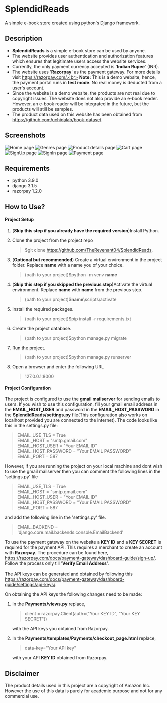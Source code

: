 # SplendidReads
A simple e-book store created using python's Django framework.

## Description
* **SplendidReads** is a simple e-book store can be used by anyone.
* The website provides user authentication and authorization features which ensures that legitimate users access the website services.
* Currently, the only payment currency accepted is '**Indian Rupee**' (INR).
* The website uses '**Razorpay**' as the payment gateway. For more details visit https://razorpay.com/.<br> **Note:** This is a demo website, hence, the payment portal runs in **test mode**. 
  No real money is deducted from a user's account.
* Since the website is a demo website, the products are not real due to copyright issues. The website does not also provide an e-book reader. However, an e-book reader will be integrated in the future, but the products will still be samples.
* The product data used on this website has been obtained from https://github.com/uchidalab/book-dataset.


## Screenshots
![Home page](/static/images/home.png)
![Genres page](/static/images/genres.png)
![Product details page](/static/images/product_details.png)
![Cart page](/static/images/cart.png)
![SignUp page](/static/images/signup.png)
![SignIn page](/static/images/signin.png)
![Payment page](/static/images/payment.png)

## Requirements
* python 3.9.0
* django 3.1.5
* razorpay 1.2.0

## How to Use? 
 #### Project Setup  
1. (**Skip this step if you already have the required version**)Install Python.

1. Clone the project from the project repo
   >$git clone https://github.com/TheRevenant04/SplendidReads.

1. (**Optional but recommended**) Create a virtual environment in the project folder. Replace **name** with a name you of your choice.
   >(path to your project)$python -m venv **name**  

1. (**Skip this step if you skipped the previous step**)Activate the virtual environment. Replace **name** with **name** from the previous step.
   >(path to your project)$**name**\scripts\activate
   
1. Install the required packages.
   >(path to your project)$pip install -r requirements.txt

1. Create the project database.
   >(path to your project)$python manage.py migrate
   
1. Run the project.
   >(path to your project)$python manage.py runserver
   
1. Open a browser and enter the following URL
   >127.0.0.1:8000
  #### Project Configuration
The project is configured to use the **gmail mailserver** for sending emails to users. If you wish to use this configuration, fill your gmail email address in the **EMAIL_HOST_USER** and password in the **EMAIL_HOST_PASSWORD** in the **SplendidReads/settings.py** file(This configuration also works on localhost provided you are connected to the internet). The code looks like this in the settings.py file:
>EMAIL_USE_TLS = True<br>
EMAIL_HOST = "smtp.gmail.com"<br>
EMAIL_HOST_USER = "Your EMAIL ID"<br>
EMAIL_HOST_PASSWORD = "Your EMAIL PASSWORD"<br>
EMAIL_PORT = 587

However, if you are running the project on your local machine and dont wish to use the gmail mailserver then you can comment the following lines in the 'settings.py' file 
>EMAIL_USE_TLS = True<br>
EMAIL_HOST = "smtp.gmail.com"<br>
EMAIL_HOST_USER = "Your EMAIL ID"<br>
EMAIL_HOST_PASSWORD = "Your EMAIL PASSWORD"<br>
EMAIL_PORT = 587

and add the following line in the 'settings.py' file.

>EMAIL_BACKEND = 'django.core.mail.backends.console.EmailBackend'

To use the payment gateway on the website a **KEY ID** and a **KEY SECRET** is required for the payment API.
This requires a merchant to create an account with **Razorpay**. The procedure can be found here, https://razorpay.com/docs/payment-gateway/dashboard-guide/sign-up/. 
Follow the process only till '**Verify Email Address**'.<br><br>
The API keys can be generated and obtained by following this https://razorpay.com/docs/payment-gateway/dashboard-guide/settings/api-keys/.

On obtaining the API keys the following changes need to be made:
1. In the **Payments/views.py** replace,
   >client = razorpay.Client(auth=("Your KEY ID", "Your KEY SECRET"))
  
   with the API keys you obtained from Razorpay.

1. In the **Payments/templates/Payments/checkout_page.html** replace,
   >data-key="Your API key"
   
   with your API **KEY ID** obtained from Razorpay.
   
 ## Disclaimer
 The product details used in this project are a copyright of Amazon Inc. However the use of this data is purely for academic purpose and not for any commercial use.
